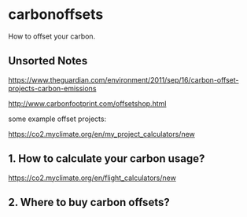 # carbonoffsets
How to offset your carbon.

## Unsorted Notes

https://www.theguardian.com/environment/2011/sep/16/carbon-offset-projects-carbon-emissions

http://www.carbonfootprint.com/offsetshop.html

some example offset projects:

https://co2.myclimate.org/en/my_project_calculators/new


## 1. How to calculate your carbon usage?

https://co2.myclimate.org/en/flight_calculators/new


## 2. Where to buy carbon offsets?


